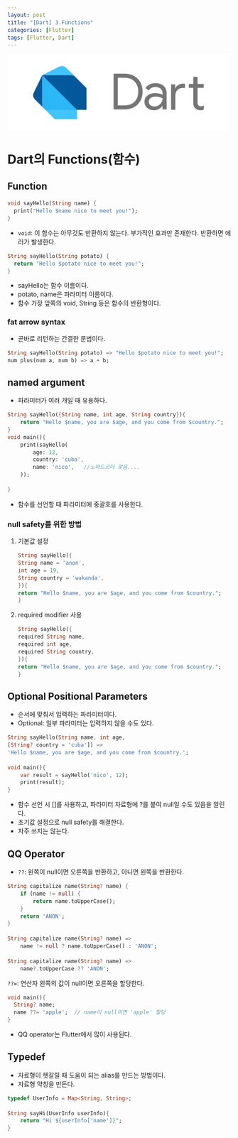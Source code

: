 ```yaml
---
layout: post
title: "[Dart] 3.Functions"
categories: [Flutter]
tags: [Flutter, Dart]
---
```


<img src="/assets/img/dart.png" alt="dart" width="500"/>

# Dart의 Functions(함수)

## Function

```dart
void sayHello(String name) {
  print("Hello $name nice to meet you!");
}
```

- `void`: 이 함수는 아무것도 반환하지 않는다. 부가적인 효과만 존재한다. 반환하면 에러가 발생한다.

```dart
String sayHello(String potato) {
  return "Hello $potato nice to meet you!";
}
```

- sayHello는 함수 이름이다.
- potato, name은 파라미터 이름이다.
- 함수 가장 앞쪽의 void, String 등은 함수의 반환형이다.

### fat arrow syntax

- 곧바로 리턴하는 간결한 문법이다.

```dart
String sayHello(String potato) => "Hello $potato nice to meet you!";
num plus(num a, num b) => a + b;
```

## named argument

- 파라미터가 여러 개일 때 유용하다.

```dart
String sayHello({String name, int age, String country}){
	return "Hello $name, you are $age, and you come from $country.";
}
void main(){
	print(sayHello(
    	age: 12,
        country: 'cuba',
        name: 'nico',   //노마드코더 맞음....
    ));

}
```

- 함수를 선언할 때 파라미터에 중괄호를 사용한다.

### null safety를 위한 방법

1. 기본값 설정

   ```dart
   String sayHello({
   String name = 'anon',
   int age = 19,
   String country = 'wakanda',
   }){
   return "Hello $name, you are $age, and you come from $country.";
   }
   ```

2. required modifier 사용

   ```dart
   String sayHello({
   required String name,
   required int age,
   required String country,
   }){
   return "Hello $name, you are $age, and you come from $country.";
   }
   ```

## Optional Positional Parameters

- 순서에 맞춰서 입력하는 파라미터이다.
- Optional: 일부 파라미터는 입력하지 않을 수도 있다.

```dart
String sayHello(String name, int age,
[String? country = 'cuba']) =>
'Hello $name, you are $age, and you come from $country.';

void main(){
	var result = sayHello('nico', 12);
    print(result);
}
```

- 함수 선언 시 []를 사용하고, 파라미터 자료형에 ?를 붙여 null일 수도 있음을 알린다.
- 초기값 설정으로 null safety를 해결한다.
- 자주 쓰지는 않는다.

## QQ Operator

- `??`: 왼쪽이 null이면 오른쪽을 반환하고, 아니면 왼쪽을 반환한다.

```dart
String capitalize name(String? name) {
	if (name != null) {
    	return name.toUpperCase();
    }
    return 'ANON';
}

String capitalize name(String? name) =>
	name != null ? name.toUpperCase() : 'ANON';

String capitalize name(String? name) =>
	name?.toUpperCase ?? 'ANON';
```

`??=`: 연산자 왼쪽의 값이 null이면 오른쪽을 할당한다.

```dart
void main(){
  String? name;
  name ??= 'apple';  // name이 null이면 'apple' 할당
}
```

- QQ operator는 Flutter에서 많이 사용된다.

## Typedef

- 자료형이 헷갈릴 때 도움이 되는 alias를 만드는 방법이다.
- 자료형 약칭을 만든다.

```dart
typedef UserInfo = Map<String, String>;

String sayHi(UserInfo userInfo){
	return "Hi ${userInfo['name']}";
}
```

